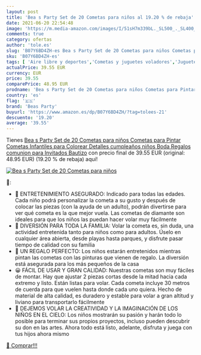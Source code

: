 ```yaml
---
layout: post
title: 'Bea s Party Set de 20 Cometas para niños al 19.20 % de rebaja'
date: 2021-06-20 22:54:48
image: 'https://m.media-amazon.com/images/I/51sH7m339bL._SL500_._SL400_.jpg'
comments: true
category: ofertas
author: 'tole.es'
slug: 'B07Y6BD4ZH-es Bea s Party Set de 20 Cometas para niños Cometas para...'
sku: 'B07Y6BD4ZH-es'
tags: [ 'Aire libre y deportes','Cometas y juguetes voladores','Juguetes','Juguetes y juegos','beas party','colorear', ]
actualPrice: 39.55 EUR
currency: EUR
price: 39.55
comparePrice: 48.95 EUR
prodname: 'Bea s Party Set de 20 Cometas para niños Cometas para Pintar Cometas Infantiles para Colorear Detalles cumpleaños niños Boda Regalos comunion para Invitados Bautizo'
country: 'es'
flag: '🇪🇸'
brand: 'Beas Party'
buyurl: 'https://www.amazon.es/dp/B07Y6BD4ZH/?tag=tolees-21'
descuento: '19.20'
average: '39.55'
---
```


Tienes [Bea s Party Set de 20 Cometas para niños Cometas para Pintar Cometas Infantiles para Colorear Detalles cumpleaños niños Boda Regalos comunion para Invitados Bautizo](https://www.amazon.es/dp/B07Y6BD4ZH/?tag=tolees-21) con precio final de  39.55 EUR (original: 48.95 EUR) (19.20 %  de rebaja) aqui!

[![Bea s Party Set de 20 Cometas para niños](https://m.media-amazon.com/images/I/51sH7m339bL._SL500_._SL400_.jpg)](https://www.amazon.es/dp/B07Y6BD4ZH/?tag=tolees-21)

🔎:

- 🎨 ENTRETENIMIENTO ASEGURADO: Indicado para todas las edades. Cada niño podrá personalizar la cometa a su gusto y después de colocar las piezas (con la ayuda de un adulto), podrán divertirse para ver qué cometa es la que mejor vuela. Las cometas de diamante son ideales para que los niños las puedan hacer volar muy fácilmente
- 🎯 DIVERSIÓN PARA TODA LA FAMILIA: Volar la cometa es, sin duda, una actividad entretenida tanto para niños como para adultos. Úselo en cualquier área abierta, desde playas hasta parques, y disfrute pasar tiempo de calidad con su familia
- 🎁 UN REGALO PERFECTO: Los niños estarán entretenidos mientras pintan las cometas con las pinturas que vienen de regalo. La diversión está asegurada para los más pequeños de la casa
- 😀 FÁCIL DE USAR Y GRAN CALIDAD: Nuestras cometas son muy fáciles de montar. Hay que ajustar 2 piezas cortas desde la mitad hacia cada extremo y listo. Están listas para volar. Cada cometa incluye 30 metros de cuerda para que vuelen hasta donde cada uno quiera. Hecho de material de alta calidad, es duradero y estable para volar a gran altitud y liviano para transportarlo fácilmente
- 🍭 DEJEMOS VOLAR LA CREATIVIDAD Y LA IMAGINACIÓN DE LOS NIÑOS EN EL CIELO: Los niños mostrarán su pasión y harán todo lo posible para terminar sus propios proyectos, incluso pueden descubrir su don en las artes. Ahora todo está listo, adelante, disfruta y juega con tus hijos ahora mismo

[🛒 Comprar!!!](https://www.amazon.es/dp/B07Y6BD4ZH/?tag=tolees-21)
